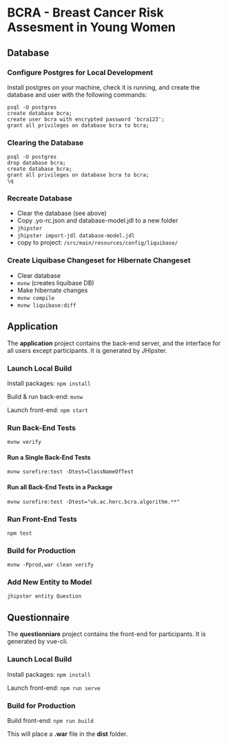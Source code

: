 # BCRA - Breast Cancer Risk Assesment in Young Women

## Database

### Configure Postgres for Local Development
Install postgres on your machine, check it is running, and create the database and user with the following commands:
```
psql -U postgres
create database bcra;
create user bcra with encrypted password 'bcra123';
grant all privileges on database bcra to bcra;
```

### Clearing the Database
```
psql -U postgres
drop database bcra;
create database bcra;
grant all privileges on database bcra to bcra;
\q
```

### Recreate Database
 * Clear the database (see above)
 * Copy .yo-rc.json and database-model.jdl to a new folder
 * `jhipster`
 * `jhipster import-jdl database-model.jdl`
 * copy to project: `/src/main/resources/config/liquibase/`

### Create Liquibase Changeset for Hibernate Changeset
 * Clear database
 * `mvnw` (creates liquibase DB)
 * Make hibernate changes
 * `mvnw compile`
 * `mvnw liquibase:diff`
 
 
## Application

The **application** project contains the back-end server, and the interface for all users except participants. It is generated by JHipster.

### Launch Local Build
Install packages: `npm install`

Build & run back-end: `mvnw`

Launch front-end: `npm start`

### Run Back-End Tests
`mvnw verify`

#### Run a Single Back-End Tests
`mvnw surefire:test -Dtest=ClassNameOfTest`

#### Run all Back-End Tests in a Package
`mvnw surefire:test -Dtest="uk.ac.herc.bcra.algorithm.**"`

### Run Front-End Tests
`npm test`

### Build for Production
`mvnw -Pprod,war clean verify`

### Add New Entity to Model
`jhipster entity Question`

## Questionnaire

The **questionniare** project contains the front-end for participants. It is generated by vue-cli.

### Launch Local Build
Install packages: `npm install`

Launch front-end: `npm run serve`

### Build for Production

Build front-end: `npm run build`

This will place a **.war** file in the **dist** folder.


